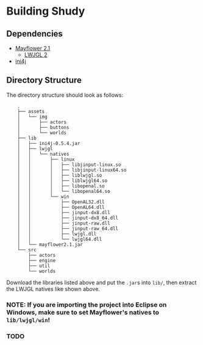 # Building Shudy

## Dependencies

- [Mayflower 2.1](lib/mayflower2.1.jar)
    - [LWJGL 2](http://legacy.lwjgl.org/)
- [ini4j](http://ini4j.sourceforge.net/)

## Directory Structure

The directory structure should look as follows:
```
    .
    ├── assets
    │   └── img
    │       ├── actors
    │       ├── buttons
    │       └── worlds
    ├── lib
    │   ├── ini4j-0.5.4.jar
    │   ├── lwjgl
    │   │   └── natives
    │   │       ├── linux
    │   │       │   ├── libjinput-linux.so
    │   │       │   ├── libjinput-linux64.so
    │   │       │   ├── liblwjgl.so
    │   │       │   ├── liblwjgl64.so
    │   │       │   ├── libopenal.so
    │   │       │   └── libopenal64.so
    │   │       └── win
    │   │           ├── OpenAL32.dll
    │   │           ├── OpenAL64.dll
    │   │           ├── jinput-dx8.dll
    │   │           ├── jinput-dx8_64.dll
    │   │           ├── jinput-raw.dll
    │   │           ├── jinput-raw_64.dll
    │   │           ├── lwjgl.dll
    │   │           └── lwjgl64.dll
    │   └── mayflower2.1.jar
    └── src
        ├── actors
        ├── engine
        ├── util
        └── worlds
```

Download the libraries listed above and put the `.jar`s into `lib/`, then extract the LWJGL natives like shown above.

### NOTE: If you are importing the project into Eclipse on Windows, make sure to set Mayflower's natives to `lib/lwjgl/win`!

### TODO
